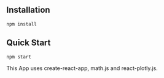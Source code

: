 ## Installation
`npm install` 
## Quick Start
`npm start`  

This App uses create-react-app, math.js and react-plotly.js.
